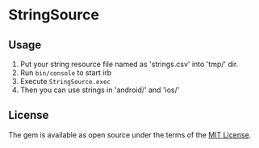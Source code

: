 # StringSource

## Usage

1. Put your string resource file named as 'strings.csv' into 'tmp/' dir.
2. Run `bin/console` to start irb
3. Execute `StringSource.exec`
4. Then you can use strings in 'android/' and 'ios/'

## License

The gem is available as open source under the terms of the [MIT License](http://opensource.org/licenses/MIT).
